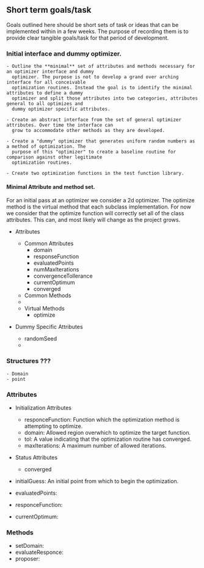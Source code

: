 ## Short term goals/task
Goals outlined here should be short sets of task or ideas that can be implemented within in a few weeks. The purpose of
recording them is to provide clear tangible goals/task for that period of development.

### Initial interface and dummy optimizer.

	- Outline the **minimal** set of attributes and methods necessary for an optimizer interface and dummy 
      optimizer. The purpose is not to develop a grand over arching interface for all conceivable 
      optimization routines. Instead the goal is to identify the minimal attributes to define a dummy 
      optimizer and split those attributes into two categories, attributes general to all optimizes and 
      dummy optimizer specific attributes.
	
	- Create an abstract interface from the set of general optimizer attributes. Over time the interface can
      grow to accommodate other methods as they are developed. 
	
	- Create a "dummy" optimizer that generates uniform random numbers as a method of optimization. The 
      purpose of this "optimizer" to create a baseline routine for comparison against other legitimate 
      optimization routines.

	- Create two optimization functions in the test function library.

#### Minimal Attribute and method set.
For an initial pass at an optimizer we consider a 2d optimizer. The optimize method is the virtual method that each 
subclass implementation. For now we consider that the optimize function will correctly set all of the class attributes.
This can, and most likely will change as the project grows.
 
  - Attributes 
    - Common Attributes
      - domain
      - responseFunction
      - evaluatedPoints
      - numMaxIterations
      - convergenceTollerance
      - currentOptimum
      - converged
    - Common Methods
    - 
    - Virtual Methods
      - optimize

  - Dummy Specific Attributes    
      - randomSeed
      - 

### Structures ???
    - Domain
    - point
### Attributes

       
  - Initialization Attributes
    - responceFunction: Function which the optimization method is attempting to optimize.  
    - domain: Allowed region overwhich to optimize the target function.
    - tol: A value indicating that the optimization routine has converged.
    - maxIterations: A maximum number of allowed iterations.  

  - Status Attributes
    - converged

  - initialGuess: An initial point from which to begin the optimization.
  - evaluatedPoints:
  - responceFunction:
  - currentOptimum:
    
### Methods
  - setDomain:
  - evaluateResponce:
  - proposer:
    


